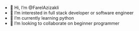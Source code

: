 - 👋 Hi, I’m @FarelAzizakli
- 👀 I’m interested in full stack developer or software engineer
- 🌱 I’m currently learning python
- 💞️ I’m looking to collaborate on beginner programmer


<!---
FarelAzizakli/FarelAzizakli is a ✨ special ✨ repository because its `README.md` (this file) appears on your GitHub profile.
You can click the Preview link to take a look at your changes.
--->
